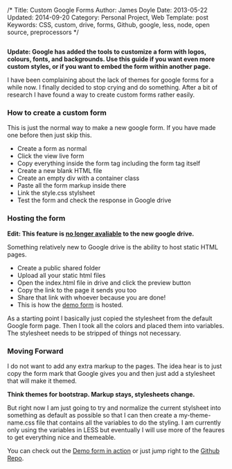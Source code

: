 /*
Title: Custom Google Forms
Author: James Doyle
Date: 2013-05-22
Updated: 2014-09-20
Category: Personal Project, Web
Template: post
Keywords: CSS, custom, drive, forms, Github, google, less, node, open source, preprocessors
*/

<div class="center">
  <img src="http://ohdoylerules.com/content/images/googleforms.png" alt="" align="middle">
</div>

**Update: Google has added the tools to customize a form with logos, colours, fonts, and backgrounds. Use this guide if you want even more custom styles, or if you want to embed the form within another page.**

I have been complaining about the lack of themes for google forms for a while now. I finally decided to stop crying and do something. After a bit of research I have found a way to create custom forms rather easily.

### How to create a custom form

This is just the normal way to make a new google form. If you have made one before then just skip this.

* Create a form as normal
* Click the view live form
* Copy everything inside the form tag including the form tag itself
* Create a new blank HTML file
* Create an empty div with a container class
* Paste all the form markup inside there
* Link the style.css stylsheet
* Test the form and check the response in Google drive

### Hosting the form

**Edit: This feature is [no longer avaliable](https://support.google.com/drive/answer/2881970?hl=en) to the new google drive.**

Something relatively new to Google drive is the ability to host static HTML pages.

* Create a public shared folder
* Upload all your static html files
* Open the index.html file in drive and click the preview button
* Copy the link to the page it sends you too
* Share that link with whoever because you are done!
* This is how the [demo form](https://googledrive.com/host/0B3SHb_huRFdyNENfQjVzSGpIOFU/index.html "Hosted Demo of custom Google Form") is hosted.

As a starting point I basically just copied the stylesheet from the default Google form page. Then I took all the colors and placed them into variables. The stylesheet needs to be stripped of things not necessary.

### Moving Forward

I do not want to add any extra markup to the pages. The idea hear is to just copy the form mark that Google gives you and then just add a stylesheet that will make it themed.

**Think themes for bootstrap. Markup stays, stylesheets change.**

But right now I am just going to try and normalize the current stylsheet into something as default as possible so that I can then create a my-theme-name.css file that contains all the variables to do the styling. I am currently only using the variables in LESS but eventually I will use more of the feaures to get everything nice and themeable.

You can check out the [Demo form in action](https://googledrive.com/host/0B3SHb_huRFdyNENfQjVzSGpIOFU/index.html "Hosted Demo of custom Google Form") or just jump right to the [Github Repo](https://github.com/james2doyle/google-form-styling "james2doyle/google-form-styling").
